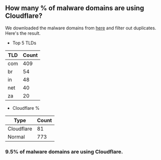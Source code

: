 ## How many % of malware domains are using Cloudflare?


We downloaded the malware domains from [here](https://urlhaus.abuse.ch) and filter out duplicates.
Here's the result.


[//]: # (start replacement)


- Top 5 TLDs

| TLD | Count |
| --- | --- |
| com | 409 |
| br | 54 |
| in | 48 |
| net | 40 |
| za | 20 |


- Cloudflare %

| Type | Count |
| --- | --- |
| Cloudflare | 81 |
| Normal | 773 |


### 9.5% of malware domains are using Cloudflare.